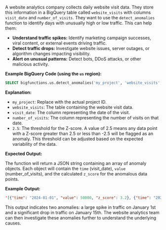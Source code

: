 A website analytics company collects daily website visit data. They store this information in a BigQuery table called `website_visits` with columns `visit_date` and `number_of_visits`.  They want to use the `detect_anomalies` function to identify days with unusually high or low traffic.  This can help them:

* **Understand traffic spikes:**  Identify marketing campaign successes, viral content, or external events driving traffic.
* **Detect traffic drops:**  Investigate website issues, server outages, or algorithm changes impacting visibility.
* **Alert on unusual patterns:**  Detect bots, DDoS attacks, or other malicious activity.

**Example BigQuery Code (using the `us` region):**

```sql
SELECT bigfunctions.us.detect_anomalies('my_project', 'website_visits', 'visit_date', 'number_of_visits', 2.5);
```

**Explanation:**

* `my_project`: Replace with the actual project ID.
* `website_visits`: The table containing the website visit data.
* `visit_date`: The column representing the date of the visit.
* `number_of_visits`: The column representing the number of visits on that date.
* `2.5`: The threshold for the Z-score.  A value of 2.5 means any data point with a Z-score greater than 2.5 or less than -2.5 will be flagged as an anomaly.  This threshold can be adjusted based on the expected variability of the data.


**Expected Output:**

The function will return a JSON string containing an array of anomaly objects. Each object will contain the `time` (visit_date), `value` (number_of_visits), and the calculated `z_score` for the anomalous data points.

**Example Output:**

```json
'[{"time": "2024-01-01", "value": 50000, "z_score": 3.2}, {"time": "2024-01-15", "value": 10000, "z_score": -2.8}]'
```

This output indicates two anomalies: a large spike in traffic on January 1st and a significant drop in traffic on January 15th. The website analytics team can then investigate these anomalies further to understand the underlying causes.
